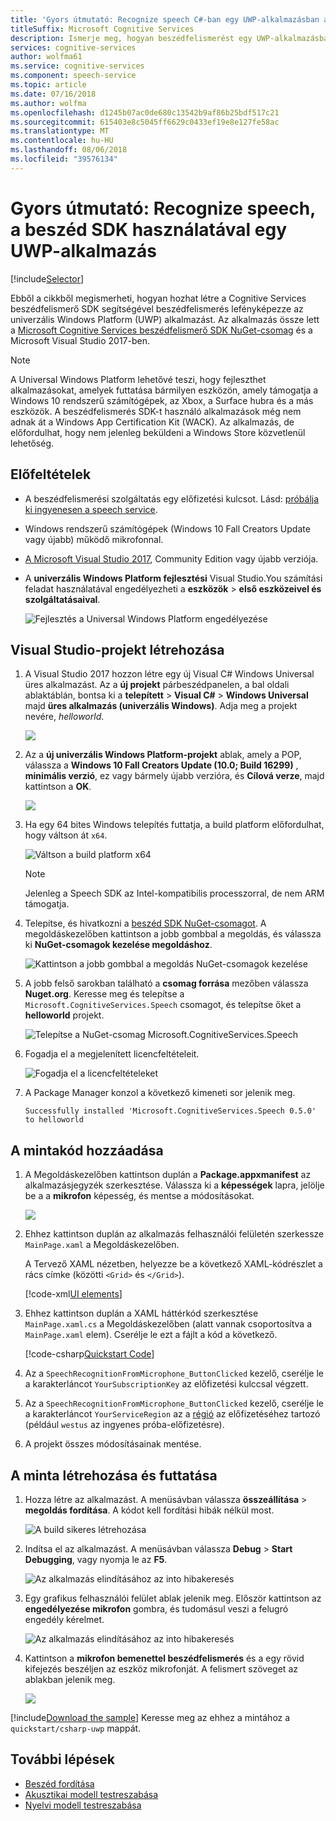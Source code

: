 ```yaml
---
title: 'Gyors útmutató: Recognize speech C#-ban egy UWP-alkalmazásban a Cognitive Services beszédfelismerő SDK használatával'
titleSuffix: Microsoft Cognitive Services
description: Ismerje meg, hogyan beszédfelismerést egy UWP-alkalmazásban a Cognitive Services beszédfelismerő SDK használatával
services: cognitive-services
author: wolfma61
ms.service: cognitive-services
ms.component: speech-service
ms.topic: article
ms.date: 07/16/2018
ms.author: wolfma
ms.openlocfilehash: d1245b07ac0de680c13542b9af86b25bdf517c21
ms.sourcegitcommit: 615403e8c5045ff6629c0433ef19e8e127fe58ac
ms.translationtype: MT
ms.contentlocale: hu-HU
ms.lasthandoff: 08/06/2018
ms.locfileid: "39576134"
---
```

# <a name="quickstart-recognize-speech-in-a-uwp-app-using-the-speech-sdk"></a>Gyors útmutató: Recognize speech, a beszéd SDK használatával egy UWP-alkalmazás

[!include[Selector](../../../includes/cognitive-services-speech-service-quickstart-selector.md)]

Ebből a cikkből megismerheti, hogyan hozhat létre a Cognitive Services beszédfelismerő SDK segítségével beszédfelismerés lefényképezze az univerzális Windows Platform (UWP) alkalmazást.
Az alkalmazás össze lett a [Microsoft Cognitive Services beszédfelismerő SDK NuGet-csomag](https://aka.ms/csspeech/nuget) és a Microsoft Visual Studio 2017-ben.

> [!NOTE]
> A Universal Windows Platform lehetővé teszi, hogy fejleszthet alkalmazásokat, amelyek futtatása bármilyen eszközön, amely támogatja a Windows 10 rendszerű számítógépek, az Xbox, a Surface hubra és a más eszközök. A beszédfelismerés SDK-t használó alkalmazások még nem adnak át a Windows App Certification Kit (WACK). Az alkalmazás, de előfordulhat, hogy nem jelenleg beküldeni a Windows Store közvetlenül lehetőség.

## <a name="prerequisites"></a>Előfeltételek

* A beszédfelismerési szolgáltatás egy előfizetési kulcsot. Lásd: [próbálja ki ingyenesen a speech service](get-started.md).
* Windows rendszerű számítógépek (Windows 10 Fall Creators Update vagy újabb) működő mikrofonnal.
* [A Microsoft Visual Studio 2017](https://www.visualstudio.com/), Community Edition vagy újabb verziója.
* A **univerzális Windows Platform fejlesztési** Visual Studio.You számítási feladat használatával engedélyezheti a **eszközök** \> **első eszközeivel és szolgáltatásaival**.

  ![Fejlesztés a Universal Windows Platform engedélyezése](media/sdk/vs-enable-uwp-workload.png)

## <a name="create-a-visual-studio-project"></a>Visual Studio-projekt létrehozása

1. A Visual Studio 2017 hozzon létre egy új Visual C# Windows Universal üres alkalmazást. Az a **új projekt** párbeszédpanelen, a bal oldali ablaktáblán, bontsa ki a **telepített** \> **Visual C#** \> **Windows Universal** majd **üres alkalmazás (univerzális Windows)**. Adja meg a projekt nevére, *helloworld*.

    ![](media/sdk/qs-csharp-uwp-01-new-blank-app.png)

1. Az a **új univerzális Windows Platform-projekt** ablak, amely a POP, válassza a **Windows 10 Fall Creators Update (10.0; Build 16299)** , **minimális verzió**, ez vagy bármely újabb verzióra, és **Cílová verze**, majd kattintson a **OK**.

    ![](media/sdk/qs-csharp-uwp-02-new-uwp-project.png)

1. Ha egy 64 bites Windows telepítés futtatja, a build platform előfordulhat, hogy váltson át `x64`.

   ![Váltson a build platform x64](media/sdk/qs-csharp-uwp-03-switch-to-x64.png)

   > [!NOTE]
   > Jelenleg a Speech SDK az Intel-kompatibilis processzorral, de nem ARM támogatja.

1. Telepítse, és hivatkozni a [beszéd SDK NuGet-csomagot](https://aka.ms/csspeech/nuget). A megoldáskezelőben kattintson a jobb gombbal a megoldás, és válassza ki **NuGet-csomagok kezelése megoldáshoz**.

    ![Kattintson a jobb gombbal a megoldás NuGet-csomagok kezelése](media/sdk/qs-csharp-uwp-04-manage-nuget-packages.png)

1. A jobb felső sarokban található a **csomag forrása** mezőben válassza **Nuget.org**. Keresse meg és telepítse a `Microsoft.CognitiveServices.Speech` csomagot, és telepítse őket a **helloworld** projekt.

    ![Telepítse a NuGet-csomag Microsoft.CognitiveServices.Speech](media/sdk/qs-csharp-uwp-05-nuget-install-0.5.0.png "telepítse a Nuget-csomag")

1. Fogadja el a megjelenített licencfeltételeit.

    ![Fogadja el a licencfeltételeket](media/sdk/qs-csharp-uwp-06-nuget-license.png "fogadja el a licencfeltételeket")

1. A Package Manager konzol a következő kimeneti sor jelenik meg.

   ```text
   Successfully installed 'Microsoft.CognitiveServices.Speech 0.5.0' to helloworld
   ```

## <a name="add-the-sample-code"></a>A mintakód hozzáadása

1. A Megoldáskezelőben kattintson duplán a **Package.appxmanifest** az alkalmazásjegyzék szerkesztése.
   Válassza ki a **képességek** lapra, jelölje be a a **mikrofon** képesség, és mentse a módosításokat.

   ![](media/sdk/qs-csharp-uwp-07-capabilities.png)

1. Ehhez kattintson duplán az alkalmazás felhasználói felületén szerkessze `MainPage.xaml` a Megoldáskezelőben. 

    A Tervező XAML nézetben, helyezze be a következő XAML-kódrészlet a rács címke (közötti `<Grid>` és `</Grid>`).

   [!code-xml[UI elements](~/samples-cognitive-services-speech-sdk/quickstart/csharp-uwp/helloworld/MainPage.xaml#StackPanel)]

1. Ehhez kattintson duplán a XAML háttérkód szerkesztése `MainPage.xaml.cs` a Megoldáskezelőben (alatt vannak csoportosítva a `MainPage.xaml` elem).
   Cserélje le ezt a fájlt a kód a következő.

   [!code-csharp[Quickstart Code](~/samples-cognitive-services-speech-sdk/quickstart/csharp-uwp/helloworld/MainPage.xaml.cs#code)]

1. Az a `SpeechRecognitionFromMicrophone_ButtonClicked` kezelő, cserélje le a karakterláncot `YourSubscriptionKey` az előfizetési kulccsal végzett.

1. Az a `SpeechRecognitionFromMicrophone_ButtonClicked` kezelő, cserélje le a karakterláncot `YourServiceRegion` az a [régió](regions.md) az előfizetéséhez tartozó (például `westus` az ingyenes próba-előfizetésre).

1. A projekt összes módosításainak mentése.

## <a name="build-and-run-the-sample"></a>A minta létrehozása és futtatása

1. Hozza létre az alkalmazást. A menüsávban válassza **összeállítása** > **megoldás fordítása**. A kódot kell fordítási hibák nélkül most.

    ![A build sikeres létrehozása](media/sdk/qs-csharp-uwp-08-build.png "build sikeres létrehozása")

1. Indítsa el az alkalmazást. A menüsávban válassza **Debug** > **Start Debugging**, vagy nyomja le az **F5**.

    ![Az alkalmazás elindításához az into hibakeresés](media/sdk/qs-csharp-uwp-09-start-debugging.png "indítsa el az alkalmazást into hibakeresés")

1. Egy grafikus felhasználói felület ablak jelenik meg. Először kattintson az **engedélyezése mikrofon** gombra, és tudomásul veszi a felugró engedély kérelmet.

    ![Az alkalmazás elindításához az into hibakeresés](media/sdk/qs-csharp-uwp-10-access-prompt.png "indítsa el az alkalmazást into hibakeresés")

1. Kattintson a **mikrofon bemenettel beszédfelismerés** és a egy rövid kifejezés beszéljen az eszköz mikrofonját. A felismert szöveget az ablakban jelenik meg.

    ![](media/sdk/qs-csharp-uwp-11-ui-result.png)

[!include[Download the sample](../../../includes/cognitive-services-speech-service-speech-sdk-sample-download-h2.md)]
Keresse meg az ehhez a mintához a `quickstart/csharp-uwp` mappát.

## <a name="next-steps"></a>További lépések

- [Beszéd fordítása](how-to-translate-speech-csharp.md)
- [Akusztikai modell testreszabása](how-to-customize-acoustic-models.md)
- [Nyelvi modell testreszabása](how-to-customize-language-model.md)
